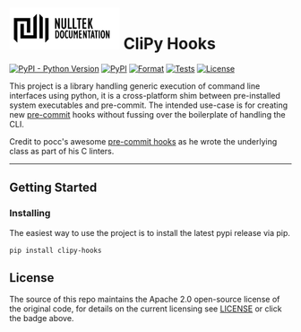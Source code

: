 # ![NullTek Documentation](https://raw.githubusercontent.com/CreatingNull/NullTek-Assets/main/img/logo/NullTekDocumentationLogo.png) CliPy Hooks

[![PyPI - Python Version](https://img.shields.io/pypi/pyversions/clipy-hooks?style=flat-square&logo=python&logoColor=white)](https://pypi.org/project/clipy-hooks/)
[![PyPI](https://img.shields.io/pypi/v/clipy-hooks?style=flat-square&logo=pypi&logoColor=white)](https://pypi.org/project/clipy-hooks/)
[![Format](https://img.shields.io/github/actions/workflow/status/CreatingNull/clipy-hooks/run-pre-commit.yaml?branch=main&logo=pre-commit&style=flat-square&label=format)](https://github.com/CreatingNull/clipy-hooks/actions/workflows/run-pre-commit.yaml)
[![Tests](https://img.shields.io/github/actions/workflow/status/CreatingNull/clipy-hooks/run-tests.yaml?branch=main&logo=GitHub&style=flat-square&label=tests)](https://github.com/CreatingNull/clipy-hooks/actions/workflows/run-tests.yaml)
[![License](https://img.shields.io/github/license/CreatingNull/clipy-hooks?style=flat-square)](https://github.com/CreatingNull/clipy-hooks/blob/main/LICENSE)

This project is a library handling generic execution of command line interfaces using python, it is a cross-platform shim between pre-installed system executables and pre-commit.
The intended use-case is for creating new [pre-commit](https://pre-commit.com) hooks without fussing over the boilerplate of handling the CLI.

Credit to pocc's awesome [pre-commit hooks](https://github.com/pocc/pre-commit-hooks) as he wrote the underlying class as part of his C linters.

______________________________________________________________________

## Getting Started

### Installing

The easiest way to use the project is to install the latest pypi release via pip.

```shell
pip install clipy-hooks
```

## License

The source of this repo maintains the Apache 2.0 open-source license of the original code, for details on the current licensing see [LICENSE](https://github.com/CreatingNull/clipy-hooks/blob/main/LICENSE) or click the badge above.
